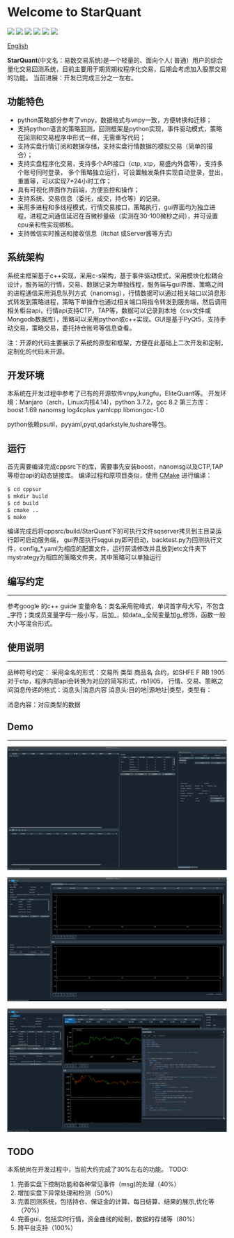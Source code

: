 Welcome to StarQuant
==================

<p align="left">
   <img src ="https://img.shields.io/badge/language-c%2B%2B%7Cpython-orange.svg"/>
   <img src ="https://img.shields.io/badge/c%2B%2B-%3E11-blue.svg"/>
    <img src ="https://img.shields.io/badge/python-3.7-blue.svg" />
    <img src ="https://img.shields.io/badge/platform-linux%7Cwindows-brightgreen.svg"/>
    <img src ="https://img.shields.io/badge/build-passing-green.svg" />
    <img src ="https://img.shields.io/badge/license-MIT-blue.svg"/>
</p>

[English](README_eng.md) 



**StarQuant**(中文名：易数交易系统)是一个轻量的、面向个人( 普通）用户的综合量化交易回测系统，目前主要用于期货期权程序化交易，后期会考虑加入股票交易的功能。
当前进展：开发已完成三分之一左右。



## 功能特色
*  python策略部分参考了vnpy，数据格式与vnpy一致，方便转换和迁移；
*   支持python语言的策略回测，回测框架是python实现，事件驱动模式，策略在回测和交易程序中形式一样，无需重写代码；
* 支持实盘行情订阅和数据存储，支持实盘行情数据的模拟交易（简单的撮合）；
* 支持实盘程序化交易，支持多个API接口（ctp, xtp，易盛内外盘等），支持多个账号同时登录， 多个策略独立运行，可设置触发条件实现自动登录，登出，重置等，可以实现7*24小时工作；
* 具有可视化界面作为前端，方便监控和操作；
* 支持系统、交易信息（委托，成交，持仓等）的记录。
* 采用多进程和多线程模式，行情交易接口，策略执行，gui界面均为独立进程，进程之间通信延迟在百微秒量级（实测在30-100微秒之间），并可设置cpu亲和性实现绑核。
*  支持微信实时推送和接收信息（itchat 或Server酱等方式)
 
## 系统架构
 
系统主框架基于c++实现，采用c-s架构，基于事件驱动模式，采用模块化松耦合设计，服务端的行情，交易、数据记录为单独线程，服务端与gui界面、策略之间的进程通信采用消息队列方式（nanomsg），行情数据可以通过相关端口以消息形式转发到策略进程，策略下单操作也通过相关端口将指令转发到服务端，然后调用相关柜台api，行情api支持CTP，TAP等，数据可以记录到本地（csv文件或Mongodb数据库），策略可以采用python或c++实现。GUI是基于PyQt5，支持手动交易，策略交易，委托持仓账号等信息查看。

注：开源的代码主要展示了系统的原型和框架，方便在此基础上二次开发和定制，定制化的代码未开源。



## 开发环境
本系统在开发过程中参考了已有的开源软件vnpy,kungfu，EliteQuant等。
开发环境：Manjaro（arch，Linux内核4.14)，python 3.7.2，gcc 8.2
第三方库：
boost 1.69
nanomsg
log4cplus
yamlcpp
libmongoc-1.0

python依赖psutil，pyyaml,pyqt,qdarkstyle,tushare等包。

## 运行


首先需要编译完成cppsrc下的库，需要事先安装boost，nanomsg以及CTP,TAP等柜台api的动态链接库。
编译过程和原项目类似，使用 [CMake](https://cmake.org) 进行编译：

```
$ cd cppsur
$ mkdir build
$ cd build
$ cmake ..
$ make
```
编译完成后将cppsrc/build/StarQuant下的可执行文件sqserver拷贝到主目录运行即可启动服务端，
gui界面执行sqgui.py即可启动，backtest.py为回测执行文件，config_*.yaml为相应的配置文件，运行前请修改并且放到etc文件夹下
mystrategy为相应的策略文件夹，其中策略可以单独运行

## 编写约定
-------------------
参考google 的c++ guide
变量命名：类名采用驼峰式，单词首字母大写，不包含_字符；类成员变量字母一般小写，后加_，如data_,全局变量加g_修饰，函数一般大小写混合形式。



## 使用说明
-------
品种符号约定：
  采用全名的形式：交易所 类型 商品名 合约，如SHFE F RB 1905
  对于ctp，程序内部api会转换为对应的简写形式，rb1905，
行情、交易、策略之间消息传递的格式：消息头|消息内容
 消息头:目的地|源地址|类型，类型有：
 
 消息内容：对应类型的数据

 
## Demo
-----------
![ ](demos/live3.png  "实盘交易模式展示")

![界面效果图](demos/bt0.png  "回测模式展示")

![ ](demos/bt.png  "回测结果和历史数据展示")


## TODO

本系统尚在开发过程中，当前大约完成了30%左右的功能。
TODO:
1. 完善实盘下控制功能和各种常见事件（msg)的处理（40%）
2. 增加实盘下异常处理和检测（50%）
4. 完善回测系统，包括持仓、保证金的计算、每日结算、结果的展示,优化等（70%）
5. 完善gui，包括实时行情，资金曲线的绘制，数据的存储等（80%）
6. 跨平台支持（100%）




